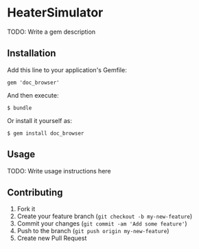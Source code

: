 # HeaterSimulator

TODO: Write a gem description

## Installation

Add this line to your application's Gemfile:

    gem 'doc_browser'

And then execute:

    $ bundle

Or install it yourself as:

    $ gem install doc_browser

## Usage

TODO: Write usage instructions here

## Contributing

1. Fork it
2. Create your feature branch (`git checkout -b my-new-feature`)
3. Commit your changes (`git commit -am 'Add some feature'`)
4. Push to the branch (`git push origin my-new-feature`)
5. Create new Pull Request
